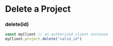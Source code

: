 # Delete a Project

### delete(id) <a href="delete" id="delete"></a>

```javascript
const myClient // an authorized client instance
myClient.project.delete("valid_id")
```
